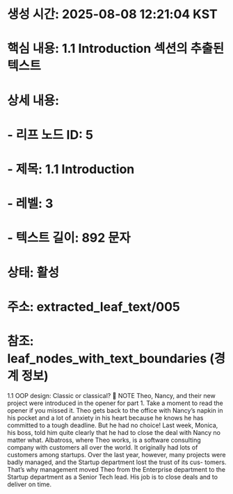 # 생성 시간: 2025-08-08 12:21:04 KST
# 핵심 내용: 1.1 Introduction 섹션의 추출된 텍스트
# 상세 내용:
#   - 리프 노드 ID: 5
#   - 제목: 1.1 Introduction
#   - 레벨: 3
#   - 텍스트 길이: 892 문자
# 상태: 활성
# 주소: extracted_leaf_text/005
# 참조: leaf_nodes_with_text_boundaries (경계 정보)

1.1 OOP design: Classic or classical?
 NOTE Theo, Nancy, and their new project were introduced in the opener for part 1.
Take a moment to read the opener if you missed it.
Theo gets back to the office with Nancy’s napkin in his pocket and a lot of anxiety in his
heart because he knows he has committed to a tough deadline. But he had no choice! Last
week, Monica, his boss, told him quite clearly that he had to close the deal with Nancy no
matter what.
Albatross, where Theo works, is a software consulting company with customers all over
the world. It originally had lots of customers among startups. Over the last year, however,
many projects were badly managed, and the Startup department lost the trust of its cus-
tomers. That’s why management moved Theo from the Enterprise department to the
Startup department as a Senior Tech lead. His job is to close deals and to deliver on time.
